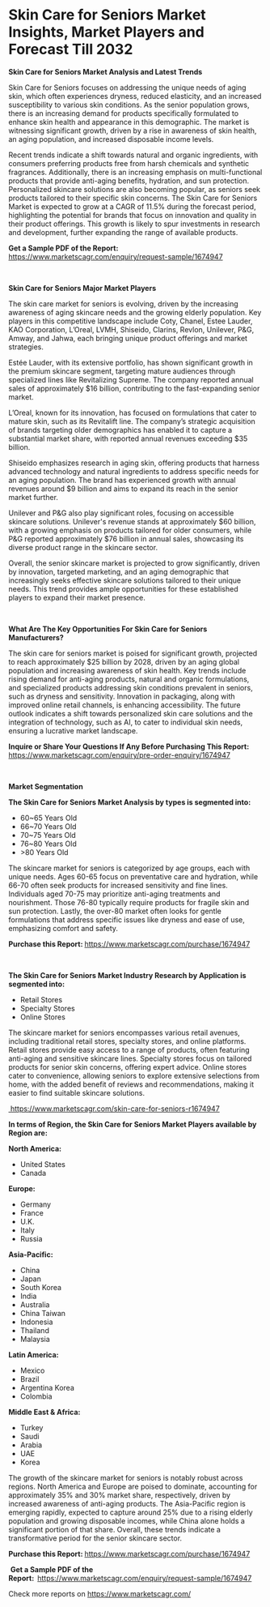 <p><h1>Skin Care for Seniors Market Insights, Market Players and Forecast Till 2032</h1></p><p><strong>Skin Care for Seniors Market Analysis and Latest Trends</strong></p>
<p><p>Skin Care for Seniors focuses on addressing the unique needs of aging skin, which often experiences dryness, reduced elasticity, and an increased susceptibility to various skin conditions. As the senior population grows, there is an increasing demand for products specifically formulated to enhance skin health and appearance in this demographic. The market is witnessing significant growth, driven by a rise in awareness of skin health, an aging population, and increased disposable income levels.</p><p>Recent trends indicate a shift towards natural and organic ingredients, with consumers preferring products free from harsh chemicals and synthetic fragrances. Additionally, there is an increasing emphasis on multi-functional products that provide anti-aging benefits, hydration, and sun protection. Personalized skincare solutions are also becoming popular, as seniors seek products tailored to their specific skin concerns. The Skin Care for Seniors Market is expected to grow at a CAGR of 11.5% during the forecast period, highlighting the potential for brands that focus on innovation and quality in their product offerings. This growth is likely to spur investments in research and development, further expanding the range of available products.</p></p>
<p><strong>Get a Sample PDF of the Report:&nbsp;</strong> <a href="https://www.marketscagr.com/enquiry/request-sample/1674947?utm_campaign=2959&utm_medium=2&utm_source=Github&utm_content=ia&utm_term=25032025&utm_id=skin-care-for-seniors">https://www.marketscagr.com/enquiry/request-sample/1674947</a></p>
<p>&nbsp;</p>
<p><strong>Skin Care for Seniors Major Market Players</strong></p>
<p><p>The skin care market for seniors is evolving, driven by the increasing awareness of aging skincare needs and the growing elderly population. Key players in this competitive landscape include Coty, Chanel, Estee Lauder, KAO Corporation, L’Oreal, LVMH, Shiseido, Clarins, Revlon, Unilever, P&G, Amway, and Jahwa, each bringing unique product offerings and market strategies.</p><p>Estée Lauder, with its extensive portfolio, has shown significant growth in the premium skincare segment, targeting mature audiences through specialized lines like Revitalizing Supreme. The company reported annual sales of approximately $16 billion, contributing to the fast-expanding senior market.</p><p>L’Oreal, known for its innovation, has focused on formulations that cater to mature skin, such as its Revitalift line. The company’s strategic acquisition of brands targeting older demographics has enabled it to capture a substantial market share, with reported annual revenues exceeding $35 billion.</p><p>Shiseido emphasizes research in aging skin, offering products that harness advanced technology and natural ingredients to address specific needs for an aging population. The brand has experienced growth with annual revenues around $9 billion and aims to expand its reach in the senior market further.</p><p>Unilever and P&G also play significant roles, focusing on accessible skincare solutions. Unilever's revenue stands at approximately $60 billion, with a growing emphasis on products tailored for older consumers, while P&G reported approximately $76 billion in annual sales, showcasing its diverse product range in the skincare sector.</p><p>Overall, the senior skincare market is projected to grow significantly, driven by innovation, targeted marketing, and an aging demographic that increasingly seeks effective skincare solutions tailored to their unique needs. This trend provides ample opportunities for these established players to expand their market presence.</p></p>
<p>&nbsp;</p>
<p><strong>What Are The Key Opportunities For Skin Care for Seniors Manufacturers?</strong></p>
<p><p>The skin care for seniors market is poised for significant growth, projected to reach approximately $25 billion by 2028, driven by an aging global population and increasing awareness of skin health. Key trends include rising demand for anti-aging products, natural and organic formulations, and specialized products addressing skin conditions prevalent in seniors, such as dryness and sensitivity. Innovation in packaging, along with improved online retail channels, is enhancing accessibility. The future outlook indicates a shift towards personalized skin care solutions and the integration of technology, such as AI, to cater to individual skin needs, ensuring a lucrative market landscape.</p></p>
<p><strong>Inquire or Share Your Questions If Any Before Purchasing This Report:</strong> <a href="https://www.marketscagr.com/enquiry/pre-order-enquiry/1674947?utm_campaign=2959&utm_medium=2&utm_source=Github&utm_content=ia&utm_term=25032025&utm_id=skin-care-for-seniors">https://www.marketscagr.com/enquiry/pre-order-enquiry/1674947</a></p>
<p>&nbsp;</p>
<p><strong>Market Segmentation</strong></p>
<p><strong>The Skin Care for Seniors Market Analysis by types is segmented into:</strong></p>
<p><ul><li>60~65 Years Old</li><li>66~70 Years Old</li><li>70~75 Years Old</li><li>76~80 Years Old</li><li>>80 Years Old</li></ul></p>
<p><p>The skincare market for seniors is categorized by age groups, each with unique needs. Ages 60-65 focus on preventative care and hydration, while 66-70 often seek products for increased sensitivity and fine lines. Individuals aged 70-75 may prioritize anti-aging treatments and nourishment. Those 76-80 typically require products for fragile skin and sun protection. Lastly, the over-80 market often looks for gentle formulations that address specific issues like dryness and ease of use, emphasizing comfort and safety.</p></p>
<p><strong>Purchase this Report:&nbsp;</strong><a href="https://www.marketscagr.com/purchase/1674947?utm_campaign=2959&utm_medium=2&utm_source=Github&utm_content=ia&utm_term=25032025&utm_id=skin-care-for-seniors">https://www.marketscagr.com/purchase/1674947</a></p>
<p>&nbsp;</p>
<p><strong>The Skin Care for Seniors Market Industry Research by Application is segmented into:</strong></p>
<p><ul><li>Retail Stores</li><li>Specialty Stores</li><li>Online Stores</li></ul></p>
<p><p>The skincare market for seniors encompasses various retail avenues, including traditional retail stores, specialty stores, and online platforms. Retail stores provide easy access to a range of products, often featuring anti-aging and sensitive skincare lines. Specialty stores focus on tailored products for senior skin concerns, offering expert advice. Online stores cater to convenience, allowing seniors to explore extensive selections from home, with the added benefit of reviews and recommendations, making it easier to find suitable skincare solutions.</p></p>
<p><a href="https://www.marketscagr.com/skin-care-for-seniors-r1674947?utm_campaign=2959&utm_medium=2&utm_source=Github&utm_content=ia&utm_term=25032025&utm_id=skin-care-for-seniors">&nbsp;https://www.marketscagr.com/skin-care-for-seniors-r1674947</a></p>
<p><strong>In terms of Region, the Skin Care for Seniors Market Players available by Region are:</strong></p>
<p>
    <p> <strong> North America: </strong>
        <ul>
            <li>United States</li>
            <li>Canada</li>
        </ul>
        </p> 
    <p> <strong> Europe: </strong>
        <ul>
            <li>Germany</li>
            <li>France</li>
            <li>U.K.</li>
            <li>Italy</li>
            <li>Russia</li>
        </ul>
        </p> 
    <p> <strong> Asia-Pacific: </strong>
        <ul>
            <li>China</li>
            <li>Japan</li>
            <li>South Korea</li>
            <li>India</li>
            <li>Australia</li>
            <li>China Taiwan</li>
            <li>Indonesia</li>
            <li>Thailand</li>
            <li>Malaysia</li>
        </ul>
        </p> 
    <p> <strong> Latin America: </strong>
        <ul>
            <li>Mexico</li>
            <li>Brazil</li>
            <li>Argentina Korea</li>
            <li>Colombia</li>
        </ul>
        </p> 
    <p> <strong> Middle East & Africa: </strong>
        <ul>
            <li>Turkey</li>
            <li>Saudi</li>
            <li>Arabia</li>
            <li>UAE</li>
            <li>Korea</li>
        </ul>
    </p>
    </p>
<p><p>The growth of the skincare market for seniors is notably robust across regions. North America and Europe are poised to dominate, accounting for approximately 35% and 30% market share, respectively, driven by increased awareness of anti-aging products. The Asia-Pacific region is emerging rapidly, expected to capture around 25% due to a rising elderly population and growing disposable incomes, while China alone holds a significant portion of that share. Overall, these trends indicate a transformative period for the senior skincare sector.</p></p>
<p><strong>Purchase this Report: </strong><a href="https://www.marketscagr.com/purchase/1674947?utm_campaign=2959&utm_medium=2&utm_source=Github&utm_content=ia&utm_term=25032025&utm_id=skin-care-for-seniors">https://www.marketscagr.com/purchase/1674947</a></p>
<p>&nbsp;<strong>Get a Sample PDF of the Report:&nbsp;&nbsp;</strong><a href="https://www.marketscagr.com/enquiry/request-sample/1674947?utm_campaign=2959&utm_medium=2&utm_source=Github&utm_content=ia&utm_term=25032025&utm_id=skin-care-for-seniors">https://www.marketscagr.com/enquiry/request-sample/1674947</a></p>
<p><strong></strong></p>
<p>Check more reports on <a href="https://www.marketscagr.com/?utm_campaign=2959&utm_medium=2&utm_source=Github&utm_content=ia&utm_term=25032025&utm_id=skin-care-for-seniors">https://www.marketscagr.com/</a></p>